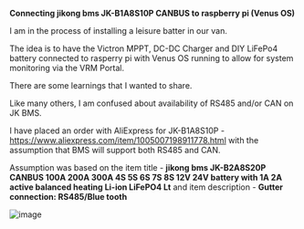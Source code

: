 
**Connecting jikong bms JK-B1A8S10P CANBUS to raspberry pi (Venus OS)**

I am in the process of installing a leisure batter in our van. 

The idea is to have the Victron MPPT, DC-DC Charger and DIY LiFePo4 battery connected to rasperry pi with Venus OS running to allow for system monitoring via the VRM Portal.

There are some learnings that I wanted to share.

Like many others, I am confused about availability of RS485 and/or CAN on JK BMS. 

I have placed an order with AliExpress for JK-B1A8S10P - https://www.aliexpress.com/item/1005007198911778.html with the assumption that BMS will support both RS485 and CAN.

Assumption was based on the item title - **jikong bms JK-B2A8S20P CANBUS 100A 200A 300A 4S 5S 6S 7S 8S 12V 24V battery with 1A 2A active balanced heating Li-ion LiFePO4 Lt**
and item description - **Gutter connection: RS485/Blue tooth**

![image](https://github.com/user-attachments/assets/c98d51e2-a686-4e65-97c3-de7affd65075)


